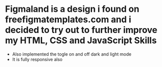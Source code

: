 # Figmaland is a design i found on freefigmatemplates.com and i decided to try out to further improve my HTML, CSS and JavaScript Skills

* Also implemented the togle on and off dark and light mode
* It is fully responsive also 

<!--  -->



